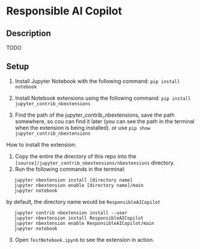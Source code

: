 # Responsible AI Copilot

## Description

TODO

## Setup

1. Install Jupyter Notebook with the following command:
   `pip install notebook`

2. Install Notebook extensions using the following command:
   `pip install jupyter_contrib_nbextensions`

3. Find the path of the jupyter_contrib_nbextensions, save the path somewhere, so cou can find it later
   (you can see the path in the terminal when the extension is being installed).
   or use `pip show jupyter_contrib_nbextensions`

How to install the extension:

1. Copy the entire the directory of this repo into the `[source]/jupyter_contrib_nbextensions/nbextensions` directory.
2. Run the following commands in the terminal:

```
   jupyter nbextension install [directory name]
   jupyter nbextension enable [directory name]/main
   jupyter notebook
```

by default, the directory name would be `ResponsibleAICopilot`

```
   jupyter contrib nbextension install --user
   jupyter nbextension install ResponsibleAICopilot
   jupyter nbextension enable ResponsibleAICopilot/main
   jupyter notebook
```

3. Open `TestNotebook.ipynb` to see the extension in action.

